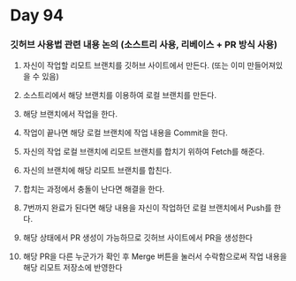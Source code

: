# Day 94

### 깃허브 사용법 관련 내용 논의 (소스트리 사용, 리베이스 + PR 방식 사용)

1. 자신이 작업할 리모트 브랜치를 깃허브 사이트에서 만든다. (또는 이미 만들어져있을 수 있음)

2. 소스트리에서 해당 브랜치를 이용하여 로컬 브랜치를 만든다.

3. 해당 브랜치에서 작업을 한다.

4. 작업이 끝나면 해당 로컬 브랜치에 작업 내용을 Commit을 한다.

5. 자신의 작업 로컬 브랜치에 리모트 브랜치를 합치기 위하여 Fetch를 해준다.

6. 자신의 브랜치에 해당 리모트 브랜치를 합친다.

7. 합치는 과정에서 충돌이 난다면 해결을 한다.

8. 7번까지 완료가 된다면 해당 내용을 자신이 작업하던 로컬 브랜치에서 Push를 한다.

9. 해당 상태에서 PR 생성이 가능하므로 깃허브 사이트에서 PR을 생성한다

10. 해당 PR을 다른 누군가가 확인 후 Merge 버튼을 눌러서 수락함으로써 작업 내용을 해당 리모트 저장소에 반영한다
